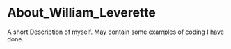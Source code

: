 # About_William_Leverette
A short Description of myself. May contain some examples of coding I have done.
